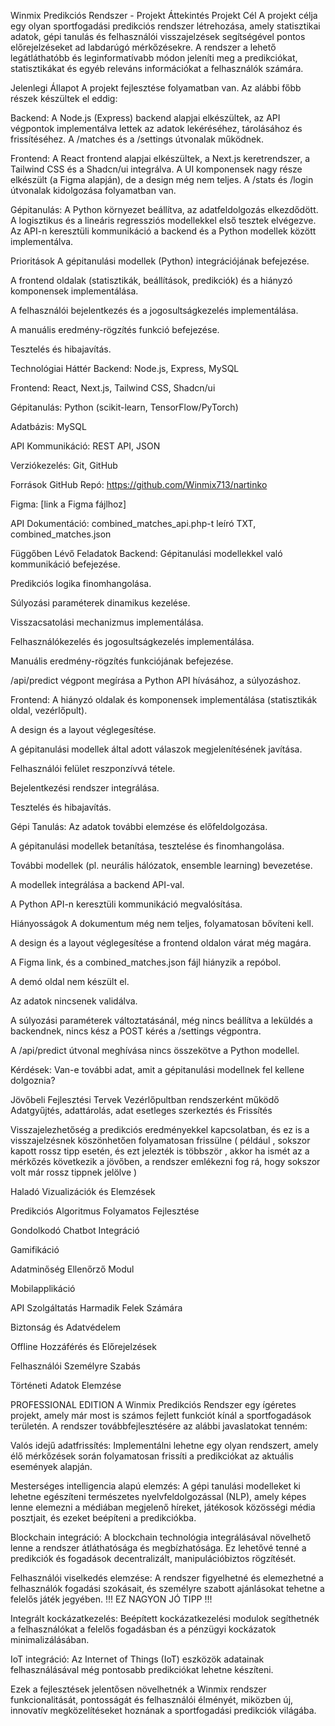 Winmix Predikciós Rendszer - Projekt Áttekintés
Projekt Cél
A projekt célja egy olyan sportfogadási predikciós rendszer létrehozása, amely statisztikai adatok, gépi tanulás és felhasználói visszajelzések segítségével pontos előrejelzéseket ad labdarúgó mérkőzésekre. A rendszer a lehető legátláthatóbb és leginformatívabb módon jeleníti meg a predikciókat, statisztikákat és egyéb releváns információkat a felhasználók számára.

Jelenlegi Állapot
A projekt fejlesztése folyamatban van. Az alábbi főbb részek készültek el eddig:

Backend: A Node.js (Express) backend alapjai elkészültek, az API végpontok implementálva lettek az adatok lekéréséhez, tárolásához és frissítéséhez. A /matches és a /settings útvonalak működnek.

Frontend: A React frontend alapjai elkészültek, a Next.js keretrendszer, a Tailwind CSS és a Shadcn/ui integrálva. A UI komponensek nagy része elkészült (a Figma alapján), de a design még nem teljes. A /stats és /login útvonalak kidolgozása folyamatban van.

Gépitanulás: A Python környezet beállítva, az adatfeldolgozás elkezdődött. A logisztikus és a lineáris regressziós modellekkel első tesztek elvégezve. Az API-n keresztüli kommunikáció a backend és a Python modellek között implementálva.

Prioritások
A gépitanulási modellek (Python) integrációjának befejezése.

A frontend oldalak (statisztikák, beállítások, predikciók) és a hiányzó komponensek implementálása.

A felhasználói bejelentkezés és a jogosultságkezelés implementálása.

A manuális eredmény-rögzítés funkció befejezése.

Tesztelés és hibajavítás.

Technológiai Háttér
Backend: Node.js, Express, MySQL

Frontend: React, Next.js, Tailwind CSS, Shadcn/ui

Gépitanulás: Python (scikit-learn, TensorFlow/PyTorch)

Adatbázis: MySQL

API Kommunikáció: REST API, JSON

Verziókezelés: Git, GitHub

Források
GitHub Repó: https://github.com/Winmix713/nartinko

Figma: [link a Figma fájlhoz]

API Dokumentáció: combined_matches_api.php-t leíró TXT, combined_matches.json

Függőben Lévő Feladatok
Backend:
Gépitanulási modellekkel való kommunikáció befejezése.

Predikciós logika finomhangolása.

Súlyozási paraméterek dinamikus kezelése.

Visszacsatolási mechanizmus implementálása.

Felhasználókezelés és jogosultságkezelés implementálása.

Manuális eredmény-rögzítés funkciójának befejezése.

/api/predict végpont megírása a Python API hívásához, a súlyozáshoz.

Frontend:
A hiányzó oldalak és komponensek implementálása (statisztikák oldal, vezérlőpult).

A design és a layout véglegesítése.

A gépitanulási modellek által adott válaszok megjelenítésének javítása.

Felhasználói felület reszponzívvá tétele.

Bejelentkezési rendszer integrálása.

Tesztelés és hibajavítás.

Gépi Tanulás:
Az adatok további elemzése és előfeldolgozása.

A gépitanulási modellek betanítása, tesztelése és finomhangolása.

További modellek (pl. neurális hálózatok, ensemble learning) bevezetése.

A modellek integrálása a backend API-val.

A Python API-n keresztüli kommunikáció megvalósítása.

Hiányosságok
A dokumentum még nem teljes, folyamatosan bővíteni kell.

A design és a layout véglegesítése a frontend oldalon várat még magára.

A Figma link, és a combined_matches.json fájl hiányzik a repóbol.

A demó oldal nem készült el.

Az adatok nincsenek validálva.

A súlyozási paraméterek változtatásánál, még nincs beállítva a leküldés a backendnek, nincs kész a POST kérés a /settings végpontra.

A /api/predict útvonal meghívása nincs összekötve a Python modellel.

Kérdések:
Van-e további adat, amit a gépitanulási modellnek fel kellene dolgoznia?

Jövőbeli Fejlesztési Tervek
Vezérlőpultban rendszerként működő Adatgyűjtés, adattárolás, adat esetleges szerkeztés  és Frissítés

Visszajelezhetőség a predikciós eredményekkel kapcsolatban, és ez is a visszajelzésnek köszönhetően folyamatosan frissülne ( például , sokszor kapott rossz tipp esetén, és ezt jelezték is többször , akkor ha ismét az a mérkőzés következik a jövőben, a rendszer emlékezni fog rá, hogy sokszor volt már rossz tippnek jelölve )

Haladó Vizualizációk és Elemzések

Predikciós Algoritmus Folyamatos Fejlesztése

Gondolkodó Chatbot Integráció

Gamifikáció

Adatminőség Ellenőrző Modul

Mobilapplikáció

API Szolgáltatás Harmadik Felek Számára

Biztonság és Adatvédelem

Offline Hozzáférés és Előrejelzések

Felhasználói Személyre Szabás

Történeti Adatok Elemzése

PROFESSIONAL EDITION
A Winmix Predikciós Rendszer egy ígéretes projekt, amely már most is számos fejlett funkciót kínál a sportfogadások területén. A rendszer továbbfejlesztésére az alábbi javaslatokat tenném:

Valós idejű adatfrissítés: Implementálni lehetne egy olyan rendszert, amely élő mérkőzések során folyamatosan frissíti a predikciókat az aktuális események alapján.

Mesterséges intelligencia alapú elemzés: A gépi tanulási modelleket ki lehetne egészíteni természetes nyelvfeldolgozással (NLP), amely képes lenne elemezni a médiában megjelenő híreket, játékosok közösségi média posztjait, és ezeket beépíteni a predikciókba.

Blockchain integráció: A blockchain technológia integrálásával növelhető lenne a rendszer átláthatósága és megbízhatósága. Ez lehetővé tenné a predikciók és fogadások decentralizált, manipulációbiztos rögzítését.

Felhasználói viselkedés elemzése: A rendszer figyelhetné és elemezhetné a felhasználók fogadási szokásait, és személyre szabott ajánlásokat tehetne a felelős játék jegyében. !!! EZ NAGYON JÓ TIPP !!!

Integrált kockázatkezelés: Beépített kockázatkezelési modulok segíthetnék a felhasználókat a felelős fogadásban és a pénzügyi kockázatok minimalizálásában.

IoT integráció: Az Internet of Things (IoT) eszközök adatainak felhasználásával még pontosabb predikciókat lehetne készíteni.

Ezek a fejlesztések jelentősen növelhetnék a Winmix rendszer funkcionalitását, pontosságát és felhasználói élményét, miközben új, innovatív megközelítéseket hoznának a sportfogadási predikciók világába.